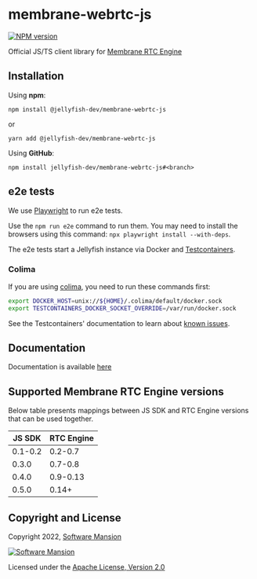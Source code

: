 # membrane-webrtc-js

[![NPM version](https://img.shields.io/npm/v/@jellyfish-dev/membrane-webrtc-js)](https://www.npmjs.com/package/@jellyfish-dev/membrane-webrtc-js)

Official JS/TS client library for [Membrane RTC Engine](https://github.com/jellyfish-dev/membrane_rtc_engine)

## Installation

Using **npm**:

```
npm install @jellyfish-dev/membrane-webrtc-js
```

or

```
yarn add @jellyfish-dev/membrane-webrtc-js
```

Using **GitHub**:

```
npm install jellyfish-dev/membrane-webrtc-js#<branch>
```

## e2e tests

We use [Playwright](https://playwright.dev/) to run e2e tests.

Use the `npm run e2e` command to run them. You may need to install the browsers using this command: `npx playwright install --with-deps`.

The e2e tests start a Jellyfish instance via Docker and [Testcontainers](https://node.testcontainers.org/).

### Colima

If you are using [colima](https://github.com/abiosoft/colima), you need to run these commands first:

```bash
export DOCKER_HOST=unix://${HOME}/.colima/default/docker.sock
export TESTCONTAINERS_DOCKER_SOCKET_OVERRIDE=/var/run/docker.sock
```

See the Testcontainers' documentation to learn about [known issues](https://node.testcontainers.org/supported-container-runtimes/#known-issues_1).

## Documentation

Documentation is available [here](https://jellyfish-dev.github.io/membrane-webrtc-js/)

## Supported Membrane RTC Engine versions

Below table presents mappings between JS SDK and RTC Engine versions that can be used together.

| JS SDK  | RTC Engine |
| ------- | ---------- |
| 0.1-0.2 | 0.2-0.7    |
| 0.3.0   | 0.7-0.8    |
| 0.4.0   | 0.9-0.13   |
| 0.5.0   | 0.14+      |

## Copyright and License

Copyright 2022, [Software Mansion](https://swmansion.com/?utm_source=git&utm_medium=readme&utm_campaign=membrane-webrtc-js)

[![Software Mansion](https://logo.swmansion.com/logo?color=white&variant=desktop&width=200&tag=membrane-github)](https://swmansion.com/?utm_source=git&utm_medium=readme&utm_campaign=membrane_rtc_engine)

Licensed under the [Apache License, Version 2.0](LICENSE)

